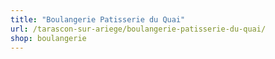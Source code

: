 ```yaml
---
title: "Boulangerie Patisserie du Quai"
url: /tarascon-sur-ariege/boulangerie-patisserie-du-quai/
shop: boulangerie
---
```

